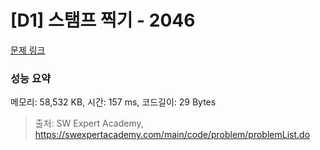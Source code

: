 # [D1] 스탬프 찍기 - 2046 

[문제 링크](https://swexpertacademy.com/main/code/problem/problemDetail.do?contestProbId=AV5QKdT6AyYDFAUq) 

### 성능 요약

메모리: 58,532 KB, 시간: 157 ms, 코드길이: 29 Bytes



> 출처: SW Expert Academy, https://swexpertacademy.com/main/code/problem/problemList.do